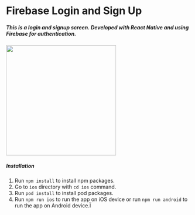 # Firebase Login and Sign Up

##### This is a login and signup screen. Developed with React Native and using Firebase for authentication.    

<img src="https://i.ibb.co/9HL2LdG/Ekran-Resmi-2019-01-06-00-11-40.png" width="300">


##### Installation

1. Run `npm install` to install npm packages.
2. Go to `ios` directory with `cd ios` command.
3. Run `pod install` to install pod packages.
4. Run `npm run ios` to run the app on iOS device or run `npm run android` to run the app on Android device.Ï
